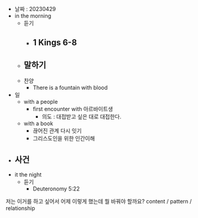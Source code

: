 - 날짜 : 20230429
- in the morning
	- 듣기
		- 1 Kings 6-8
			- 
	- 말하기
		- 
	- 찬양
		- There is a fountain with blood
- 일
	- with a people
		- first encounter with 아르바이트생 
			- 의도 : 대접받고 싶은 대로 대접한다.
	- with a book
		- 끊어진 관계 다시 잇기
		- 그리스도인을 위한 인간이해
- 사건
	- 
- it the night
	- 듣기
		- Deuteronomy 5:22






저는 이거를 하고 싶어서 어제 이렇게 했는데 뭘 바꿔야 할까요?
content / pattern / relationship